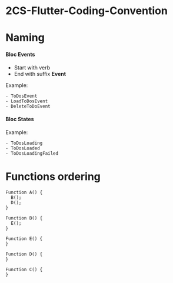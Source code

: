 # 2CS-Flutter-Coding-Convention

# Naming

#### Bloc Events

- Start with verb 
- End with suffix **Event**

Example:
```
- ToDosEvent
- LoadToDosEvent
- DeleteToDoEvent
```

#### Bloc States

Example:
```
- ToDosLoading
- ToDosLoaded
- ToDosLoadingFailed
```
# Functions ordering
```
Function A() {
  B();
  D();
}

Function B() {
  E();
}

Function E() {
}

Function D() {
}

Function C() {
}
```
